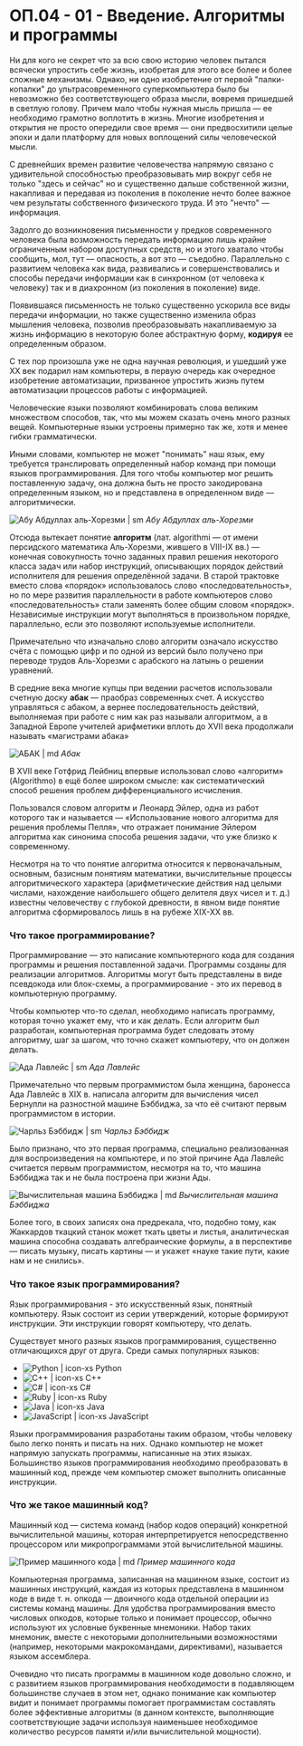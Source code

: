 <!-- @include: ./includes/_disclaimer.md -->

# ОП.04 - 01 - Введение. Алгоритмы и программы

Ни для кого не секрет что за всю свою историю человек пытался всячески упростить себе жизнь, изобретая для этого все более и более сложные механизмы. Однако, ни одно изобретение от первой "палки-копалки" до ультрасовременного суперкомпьютера было бы невозможно без соответствующего образа мысли, вовремя пришедшей в светлую голову. Причем мало чтобы нужная мысль пришла — ее необходимо грамотно воплотить в жизнь. Многие изобретения и открытия не просто опередили свое время — они предвосхитили целые эпохи и дали платформу для новых воплощений силы человеческой мысли.

С древнейших времен развитие человечества напрямую связано с удивительной способностью преобразовывать мир вокруг себя не только "здесь и сейчас" но и существенно дальше собственной жизни, накапливая и передавая из поколения в поколение нечто более важное чем результаты собственного физического труда. И это "нечто" — информация.

Задолго до возникновения письменности у предков современного человека была возможность передать информацию лишь крайне ограниченным набором доступных средств, но и этого хватало чтобы сообщить, мол, тут — опасность, а вот это — съедобно. Параллельно с развитием человека как вида, развивались и совершенствовались и способы передачи информации как в синхронном (от человека к человеку) так и в диахронном (из поколения в поколение) виде.

Появившаяся письменность не только существенно ускорила все виды передачи информации, но также существенно изменила образ мышления человека, позволив преобразовывать накапливаемую за жизнь информацию в некоторую более абстрактную форму, **кодируя** ее определенным образом.

С тех пор произошла уже не одна научная революция, и ушедший уже XX век подарил нам компьютеры, в первую очередь как очередное изобретение автоматизации, призванное упростить жизнь путем автоматизации процессов работы с информацией.

Человеческие языки позволяют комбинировать слова великим множеством способов, так, что мы можем сказать очень много разных вещей. Компьютерные языки устроены примерно так же, хотя и менее гибки грамматически.

Иными словами, компьютер не может "понимать" наш язык, ему требуется транслировать определенный набор команд при помощи языков программирования. Для того чтобы компьютер мог решить поставленную задачу, она должна быть не просто закодирована определенным языком, но и представлена в определенном виде — алгоритмически.

![Абу Абдуллах аль-Хорезми | sm](./img/al_horezmi.png)
*Абу Абдуллах аль-Хорезми*

Отсюда вытекает понятие **алгоритм** (лат. algorithmi — от имени персидского математика Аль-Хорезми, жившего в VIII-IX вв.) — конечная совокупность точно заданных правил решения некоторого класса задач или набор инструкций, описывающих порядок действий исполнителя для решения определённой задачи. В старой трактовке вместо слова «порядок» использовалось слово «последовательность», но по мере развития параллельности в работе компьютеров слово «последовательность» стали заменять более общим словом «порядок». Независимые инструкции могут выполняться в произвольном порядке, параллельно, если это позволяют используемые исполнители.

Примечательно что изначально слово алгоритм означало искусство счёта с помощью цифр и по одной из версий было получено при переводе трудов Аль-Хорезми с арабского на латынь о решении уравнений.

В средние века многие купцы при ведении расчетов использовали счетную доску **абак** — праобраз современных счет. А искусство управляться с абаком, а вернее последовательность действий, выполняемая при работе с ним как раз называли алгоритмом, а в Западной Европе учителей арифметики вплоть до XVII века продолжали называть «магистрами абака»

![АБАК | md](./img/abacus.png)
*Абак*

В XVII веке Готфрид Лейбниц впервые использовал слово «алгоритм» (Algorithmo) в ещё более широком смысле: как систематический способ решения проблем дифференциального исчисления.

Пользовался словом алгоритм и Леонард Эйлер, одна из работ которого так и называется — «Использование нового алгоритма для решения проблемы Пелля», что отражает понимание Эйлером алгоритма как синонима способа решения задачи, что уже близко к современному.

Несмотря на то что понятие алгоритма относится к первоначальным, основным, базисным понятиям математики, вычислительные процессы алгоритмического характера (арифметические действия над целыми числами, нахождение наибольшего общего делителя двух чисел и т. д.) известны человечеству с глубокой древности, в явном виде понятие алгоритма сформировалось лишь в на рубеже XIX-XX вв.

### Что такое программирование?

Программирование — это написание компьютерного кода для создания программы и решения поставленной задачи. Программы созданы для реализации алгоритмов. Алгоритмы могут быть представлены в виде псевдокода или блок-схемы, а программирование - это их перевод в компьютерную программу.

Чтобы компьютер что-то сделал, необходимо написать программу, которая точно укажет ему, что и как делать. Если алгоритм был разработан, компьютерная программа будет следовать этому алгоритму, шаг за шагом, что точно скажет компьютеру, что он должен делать.

![Ада Лавлейс | sm](./img/ada_lawlace.png)
*Ада Лавлейс*

Примечательно что первым программистом была женщина, баронесса Ада Лавлейс в XIX в. написала алгоритм для вычисления чисел Бернулли на разностной машине Бэббиджа, за что её считают первым программистом в истории.

![Чарльз Бэббидж | sm](./img/babbage.jpg)
*Чарльз Бэббидж*

Было признано, что это первая программа, специально реализованная для воспроизведения на компьютере, и по этой причине Ада Лавлейс считается первым программистом, несмотря на то, что машина Бэббиджа так и не была построена при жизни Ады.

![Вычислительная машина Бэббиджа | md](./img/babbages_analytical_engine.jpg)
*Вычислительная машина Бэббиджа*

Более того, в своих записях она предрекала, что, подобно тому, как Жаккардов ткацкий станок может ткать цветы и листья, аналитическая машина способна создавать алгебраические формулы, а в перспективе — писать музыку, писать картины — и укажет «науке такие пути, какие нам и не снились».

### Что такое язык программирования?

Язык программирования - это искусственный язык, понятный компьютеру. Язык состоит из серии утверждений, которые формируют инструкции. Эти инструкции говорят компьютеру, что делать.

Существует много разных языков программирования, существенно отличающихся друг от друга. Среди самых популярных языков:

- ![Python | icon-xs](https://languages.abranhe.com/languages/python.png)
  Python
- ![C++ | icon-xs](https://languages.abranhe.com/languages/cpp.png)
  C++
- ![C# | icon-xs](https://languages.abranhe.com/languages/csharp.png)
  C#
- ![Ruby | icon-xs](https://languages.abranhe.com/languages/ruby.png)
  Ruby
- ![Java | icon-xs](https://languages.abranhe.com/languages/java.png)
  Java
- ![JavaScript | icon-xs](https://languages.abranhe.com/languages/javascript.png)
  JavaScript

Языки программирования разработаны таким образом, чтобы человеку было легко понять и писать на них. Однако компьютер не может напрямую запускать программы, написанные на этих языках. Большинство языков программирования необходимо преобразовать в машинный код, прежде чем компьютер сможет выполнить описанные инструкции.

### Что же такое машинный код?

Машинный код — система команд (набор кодов операций) конкретной вычислительной машины, которая интерпретируется непосредственно процессором или микропрограммами этой вычислительной машины.

![Пример машинного кода | md](./img/machine_code.png)
*Пример машинного кода*

Компьютерная программа, записанная на машинном языке, состоит из машинных инструкций, каждая из которых представлена в машинном коде в виде т. н. опкода — двоичного кода отдельной операции из системы команд машины. Для удобства программирования вместо числовых опкодов, которые только и понимает процессор, обычно используют их условные буквенные мнемоники. Набор таких мнемоник, вместе с некоторыми дополнительными возможностями (например, некоторыми макрокомандами, директивами), называется языком ассемблера.

Очевидно что писать программы в машинном коде довольно сложно, и с развитием языков программирования необходимости в подавляющем большинстве случаев в этом нет, однако понимание как компьютер видит и понимает программы помогает программистам составлять более эффективные алгоритмы (в данном контексте, выполняющие соответствующие задачи используя наименьшее необходимое количество ресурсов памяти и/или вычислительной мощности).
